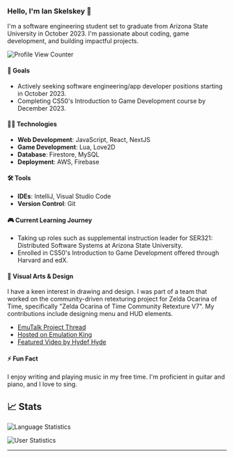 ### Hello, I'm Ian Skelskey 👋

I'm a software engineering student set to graduate from Arizona State University in October 2023. I'm passionate about coding, game development, and building impactful projects.

![Profile View Counter](https://komarev.com/ghpvc/?username=IanSkelskey&color=blue&style=for-the-badge)

#### 🎯 Goals

- Actively seeking software engineering/app developer positions starting in October 2023.
- Completing CS50's Introduction to Game Development course by December 2023.

#### 👨‍💻 Technologies

- **Web Development**: JavaScript, React, NextJS
- **Game Development**: Lua, Love2D
- **Database**: Firestore, MySQL
- **Deployment**: AWS, Firebase

#### 🛠 Tools

- **IDEs**: IntelliJ, Visual Studio Code
- **Version Control**: Git

#### 🎮 Current Learning Journey

- Taking up roles such as supplemental instruction leader for SER321: Distributed Software Systems at Arizona State University.
- Enrolled in CS50's Introduction to Game Development offered through Harvard and edX.

#### 🎨 Visual Arts & Design

I have a keen interest in drawing and design. I was part of a team that worked on the community-driven retexturing project for Zelda Ocarina of Time, specifically "Zelda Ocarina of Time Community Retexture V7". My contributions include designing menu and HUD elements.

- [EmuTalk Project Thread](https://www.emutalk.net/threads/zelda-ocarina-of-time-community-retexture-project-v7.55307/)
- [Hosted on Emulation King](https://emulationking.com/loz-ocarina-of-time-community-retexture/)
- [Featured Video by Hydef Hyde](https://www.youtube.com/watch?v=ommmSq5YeXE&t=13s)

#### ⚡ Fun Fact

I enjoy writing and playing music in my free time. I'm proficient in guitar and piano, and I love to sing.

## 📈 Stats

![Language Statistics](https://github-readme-stats.vercel.app/api/top-langs/?username=ianskelskey&theme=darcula&langs_count=4&card_width=500)

![User Statistics](https://github-readme-stats.vercel.app/api?username=ianskelskey&show_icons=true&count_private=true&theme=darcula&card_width=500)

---
